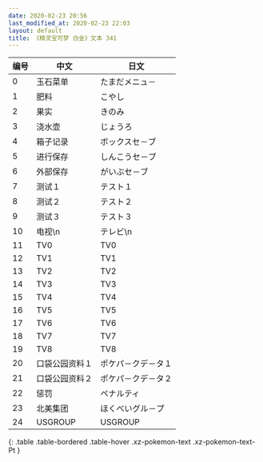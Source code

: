 ```yaml
---
date: 2020-02-23 20:56
last_modified_at: 2020-02-23 22:03
layout: default
title: 《精灵宝可梦 白金》文本 341
---
```

| 编号 | 中文 | 日文 |
| ---- | ---- | ---- |
| 0 | 玉石菜单 | たまだメニュ－ |
| 1 | 肥料 | こやし |
| 2 | 果实 | きのみ |
| 3 | 浇水壶 | じょうろ |
| 4 | 箱子记录 | ボックスセ－ブ |
| 5 | 进行保存 | しんこうセ－ブ |
| 6 | 外部保存 | がいぶセ－ブ |
| 7 | 测试１ | テスト１ |
| 8 | 测试２ | テスト２ |
| 9 | 测试３ | テスト３ |
| 10 | 电视\n | テレビ\n |
| 11 | TV0 | TV0 |
| 12 | TV1 | TV1 |
| 13 | TV2 | TV2 |
| 14 | TV3 | TV3 |
| 15 | TV4 | TV4 |
| 16 | TV5 | TV5 |
| 17 | TV6 | TV6 |
| 18 | TV7 | TV7 |
| 19 | TV8 | TV8 |
| 20 | 口袋公园资料１ | ポケパ－クデ－タ１ |
| 21 | 口袋公园资料２ | ポケパ－クデ－タ２ |
| 22 | 惩罚 | ペナルティ |
| 23 | 北美集团 | ほくべいグル－プ |
| 24 | USGROUP | USGROUP |
{: .table .table-bordered .table-hover .xz-pokemon-text .xz-pokemon-text-Pt }